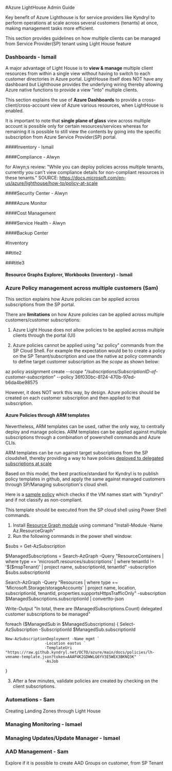 #Azure LightHouse Admin Guide

Key benefit of Azure Lighthouse is for service providers like Kyndryl to perform operations at scale across several customers (tenants) at once, making management tasks more efficient.

This section provides guidelines on how multiple clients can be managed from Service Provider(SP) tenant using Light House feature

### Dashboards - Ismail
A major advantage of Light House is to **view & manage** multiple client resources from within a single view without having to switch to each customer directories in Azure portal. LightHouse itself does NOT have any dashboard but Lighthouse provides the underlying wiring thereby allowing Azure native functions to provide a view "into" multiple clients.

This section explains the use of **Azure Dashboards** to provide a cross-client/cross-account view of Azure various resources, when LightHouse is enabled.

It is important to note that **single plane of glass** view across multiple account is possible only for certain resources/services whereas for remaining it is possible to still view the contents by going into the specific subscription from Azure Service Provider(SP) portal.

####Inventory - Ismail

####Compliance - Alwyn

for Alwyn;s review: "While you can deploy policies across multiple tenants, currently you can't view compliance details for non-compliant resources in these tenants." SOURCE: https://docs.microsoft.com/en-us/azure/lighthouse/how-to/policy-at-scale

####Security Center  - Alwyn

####Azure Monitor


####Cost Management 


####Service Health - Alwyn

####Backup Center 

#Inventory

##title2

###title3


#### Resource Graphs Explorer, Workbooks (Inventory) - Ismail



### Azure Policy management across multiple customers (Sam)

This section explains how Azure policies can be applied across subscriptions from the SP portal.

There are **limitations** on how Azure policies can be applied across multiple customers/customer subscriptions:

1) Azure Light House does not allow policies to be applied across multiple clients through the portal (UI)

2) Azure policies cannot be applied using "az policy" commands from the SP Cloud Shell. For example the expectation would be to create a policy on the SP Tenant/subscription and use the native az policy commands to define target customer subscription as the *scope* as shown below:

 az policy assignment create *--scope "/subscriptions/SubscriptionID-of-customer-subscription*" --policy 36f030bc-8124-470b-97ed-b6da4be98575

However, it does NOT work this way, by design. Azure policies should be created on each customer subscription and then applied to that subscription.

#### Azure Policies through ARM templates

Nevertheless, ARM templates can be used, rather the only way, to centrally deploy and manage policies. ARM templates can be applied against multiple subscriptions through a combination of powershell commands and Azure CLIs.

ARM templates can be run against target subscriptions from the SP cloudshell, thereby providing a way to have policies [deployed to delegated subscriptions at scale](https://docs.microsoft.com/en-us/azure/lighthouse/how-to/policy-at-scale?WT.mc_id=Portal-Microsoft_Azure_Support#deploy-a-policy-across-multiple-customer-tenants)

Based on this model, the best practice/standard for Kyndryl is to publish policy templates in github, and apply the same against managed customers through SP/Managing subscription's cloud shell.

Here is a [sample policy](https://github.kyndryl.net/OCTO/azure/blob/main/docs/policies/lh-vmname-template.json) which checks if the VM names start with "kyndryl" and if not classify as non-compliant.

This template should be executed from the SP cloud shell using Power Shell commands.

1. Install [Resource Graph module](https://docs.microsoft.com/en-us/azure/governance/resource-graph/first-query-powershell#add-the-resource-graph-module) using command "Install-Module -Name Az.ResourceGraph"
2. Run the following commands in the power shell window:

$subs = Get-AzSubscription

$ManagedSubscriptions = Search-AzGraph -Query "ResourceContainers | where type == 'microsoft.resources/subscriptions' | where tenantId != '$($mspTenant)' | project name, subscriptionId, tenantId" -subscription $subs.subscriptionId

Search-AzGraph -Query "Resources | where type =~ 'Microsoft.Storage/storageAccounts' | project name, location, subscriptionId, tenantId, properties.supportsHttpsTrafficOnly" -subscription $ManagedSubscriptions.subscriptionId | convertto-json

Write-Output "In total, there are $($ManagedSubscriptions.Count) delegated customer subscriptions to be managed"

foreach ($ManagedSub in $ManagedSubscriptions)
{
    Select-AzSubscription -SubscriptionId $ManagedSub.subscriptionId

    New-AzSubscriptionDeployment -Name mgmt `
                     -Location eastus `
                     -TemplateUri "https://raw.github.kyndryl.net/OCTO/azure/main/docs/policies/lh-vmname-template.json?token=AAAP4K2GDWWLG6YV3E5WEX3BKNQ3K" `
                     -AsJob
}

3. After a few minutes, validate policies are created by checking on the client subscriptions.



### Automations - Sam
Creating Landing Zones through Light House



### Managing Monitoring - Ismael



### Managing Updates/Update Manager - Ismael



### AAD Management - Sam
Explore if it is possible to create AAD Groups on customer, from SP Tenant

 
